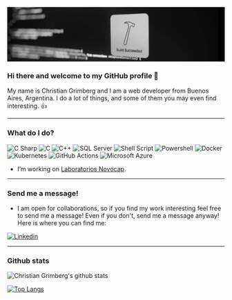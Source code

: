 <img src="/img/build.jpeg" alt="banner" align="center" />

### Hi there and welcome to my GitHub profile 👋

My name is Christian Grimberg and I am a web developer from Buenos Aires, Argentina. I do a lot of things, and some of them you may even find interesting. :+1:

---

### What do I do?

<p>
  <img alt="C Sharp" src="https://img.shields.io/badge/C%23-239120?style=for-the-badge&logo=c-sharp&logoColor=white" />
  <img alt="C" src="https://img.shields.io/badge/ANSI_C-00599C?style=for-the-badge&logo=c&logoColor=white" />
  <img alt="C++" src="https://img.shields.io/badge/C%2B%2B-00599C?style=for-the-badge&logo=c%2B%2B&logoColor=white" />
  <img alt="SQL Server" src="https://img.shields.io/badge/SQL_Server-CC2927?style=for-the-badge&logo=microsoft-sql-server&logoColor=white" />
  <img alt="Shell Script" src="https://img.shields.io/badge/Bash_Shell-121011?style=for-the-badge&logo=gnu-bash&logoColor=white" />
  <img alt="Powershell" src="https://img.shields.io/badge/Powershell-0089D6?style=for-the-badge&logo=powershell&logoColor=white" />
  <img alt="Docker" src="https://img.shields.io/badge/Docker-2496ED?style=for-the-badge&logo=docker&logoColor=white" />
  <img alt="Kubernetes" src="https://img.shields.io/badge/Kubernetes-326CE5?style=for-the-badge&logo=kubernetes&logoColor=white" />
  <img alt="GitHub Actions" src="https://img.shields.io/badge/GitHub_Actions-100000?style=for-the-badge&logo=github&logoColor=white" />
  <img alt="Microsoft Azure" src="https://img.shields.io/badge/Azure-0089D6?style=for-the-badge&logo=microsoft-azure&logoColor=white" />
</p>

* I’m working on <a href="https://github.com/novocap">Laboratorios Novocap</a>.

---

### Send me a message!

* I am open for collaborations, so if you find my work interesting feel free to send me a message! Even if you don't, send me a message anyway! Here is where you can find me:

<p>
  <a href="https://www.linkedin.com/in/christiangrimberg/">
    <img alt="Linkedin" src="https://img.shields.io/badge/linkedin-0077B5?logo=linkedin&logoColor=white&style=for-the-badge" />
  </a>
</p>

---

### Github stats

![Christian Grimberg's github stats](https://github-readme-stats.vercel.app/api?username=ChristianGrimberg&show_icons=true&theme=radical&count_private=true)

[![Top Langs](https://github-readme-stats.vercel.app/api/top-langs/?username=ChristianGrimberg)](https://github.com/ChristianGrimberg/github-readme-stats)
